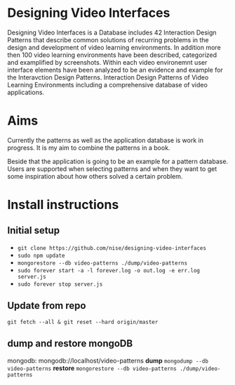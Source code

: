# Designing Video Interfaces

Designing Video Interfaces is a Database includes 42 Interaction Design Patterns that describe common solutions of recurring problems in the design and development of video learning environments. 
In addition more then 100 video learning environments have been described, categorized and examplified by screenshots. Within each video environemnt user interface elements have been analyzed to be an evidence and example for the Interavction Design Patterns. 
Interaction Design Patterns of Video Learning Environments including a comprehensive database of video applications.


# Aims

Currently the patterns as well as the application database is work in progress. It is my aim to combine the patterns in a book.

Beside that the application is going to be an example for a pattern database. Users are supported when selecting patterns and when they want to get some inspiration about how others solved a certain problem.


# Install instructions

## Initial setup

* `git clone https://github.com/nise/designing-video-interfaces`
* `sudo npm update`
* `mongorestore --db video-patterns ./dump/video-patterns`
* `sudo forever start -a -l forever.log -o out.log -e err.log server.js`
* `sudo forever stop server.js`

## Update from repo

`git fetch --all & git reset --hard origin/master`

## dump and restore mongoDB

mongodb: mongodb://localhost/video-patterns
**dump**
`mongodump --db video-patterns`
**restore**
`mongorestore --db video-patterns ./dump/video-patterns`


